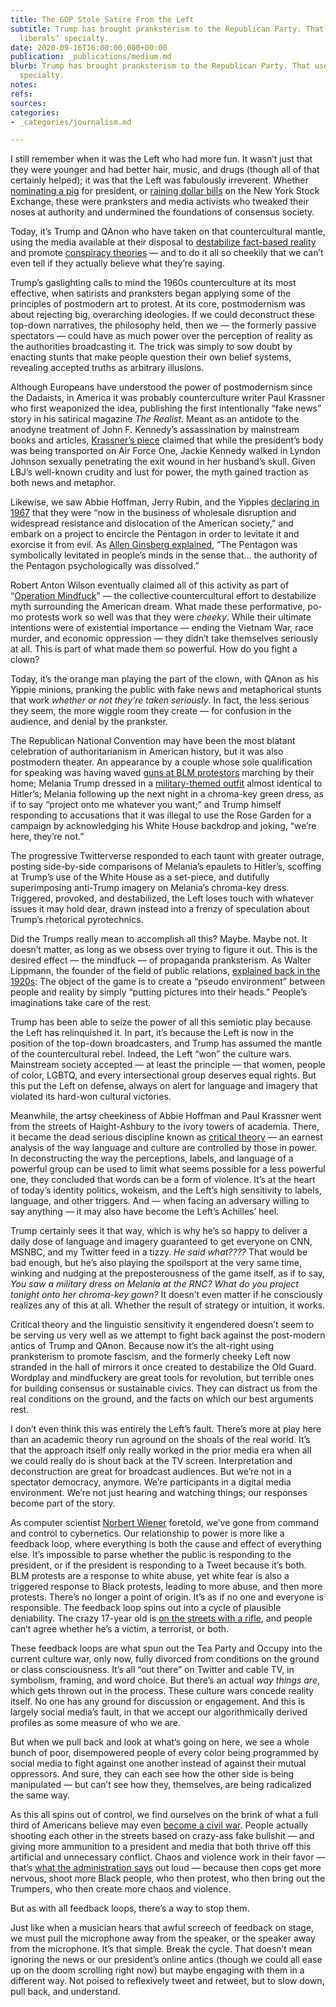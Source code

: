 ```yaml
---
title: The GOP Stole Satire From the Left
subtitle: Trump has brought pranksterism to the Republican Party. That used to be
  liberals’ specialty.
date: 2020-09-16T16:00:00.000+00:00
publication: _publications/medium.md
blurb: Trump has brought pranksterism to the Republican Party. That used to be liberals’
  specialty.
notes: 
refs: 
sources: 
categories:
- _categories/journalism.md

---
```

I still remember when it was the Left who had more fun. It wasn’t just that they were younger and had better hair, music, and drugs (though all of that certainly helped); it was that the Left was fabulously irreverent. Whether [nominating a pig](https://en.wikipedia.org/wiki/Pigasus_(politics)) for president, or [raining dollar bills](https://www.thenation.com/article/archive/it-was-50-years-ago-today-abbie-hoffman-threw-money-at-the-new-york-stock-exchange/) on the New York Stock Exchange, these were pranksters and media activists who tweaked their noses at authority and undermined the foundations of consensus society.

Today, it’s Trump and QAnon who have taken on that countercultural mantle, using the media available at their disposal to [destabilize fact-based reality](https://www.theatlantic.com/ideas/archive/2019/06/donald-trumps-sinister-assault-truth/591925/) and promote [conspiracy theories](https://www.washingtonpost.com/opinions/2020/08/24/trumps-ugly-new-conspiracy-theory-only-underscores-his-weakness/) — and to do it all so cheekily that we can’t even tell if they actually believe what they’re saying.

Trump’s gaslighting calls to mind the 1960s counterculture at its most effective, when satirists and pranksters began applying some of the principles of postmodern art to protest. At its core, postmodernism was about rejecting big, overarching ideologies. If we could deconstruct these top-down narratives, the philosophy held, then we — the formerly passive spectators — could have as much power over the perception of reality as the authorities broadcasting it. The trick was simply to sow doubt by enacting stunts that make people question their own belief systems, revealing accepted truths as arbitrary illusions.

Although Europeans have understood the power of postmodernism since the Dadaists, in America it was probably counterculture writer Paul Krassner who first weaponized the idea, publishing the first intentionally “fake news” story in his satirical magazine _The Realist_. Meant as an antidote to the anodyne treatment of John F. Kennedy’s assassination by mainstream books and articles, [Krassner’s piece](http://www.ep.tc/realist/74/) claimed that while the president’s body was being transported on Air Force One, Jackie Kennedy walked in Lyndon Johnson sexually penetrating the exit wound in her husband’s skull. Given LBJ’s well-known crudity and lust for power, the myth gained traction as both news and metaphor.

Likewise, we saw Abbie Hoffman, Jerry Rubin, and the Yippies [declaring in 1967](https://www.smithsonianmag.com/smithsonian-institution/how-rag-tag-group-acid-dropping-activists-tried-levitate-pentagon-180965338/) that they were “now in the business of wholesale disruption and widespread resistance and dislocation of the American society,” and embark on a project to encircle the Pentagon in order to levitate it and exorcise it from evil. As [Allen Ginsberg explained](https://www.smithsonianmag.com/smithsonian-institution/how-rag-tag-group-acid-dropping-activists-tried-levitate-pentagon-180965338/), “The Pentagon was symbolically levitated in people’s minds in the sense that… the authority of the Pentagon psychologically was dissolved.”

Robert Anton Wilson eventually claimed all of this activity as part of “[Operation Mindfuck](https://medium.com/team-human/operation-mindfuck-2-0-358f9d237174)” — the collective countercultural effort to destabilize myth surrounding the American dream. What made these performative, po-mo protests work so well was that they were _cheeky_. While their ultimate intentions were of existential importance — ending the Vietnam War, race murder, and economic oppression — they didn’t take themselves seriously at all. This is part of what made them so powerful. How do you fight a clown?

Today, it’s the orange man playing the part of the clown, with QAnon as his Yippie minions, pranking the public with fake news and metaphorical stunts that work _whether or not they’re taken seriously_. In fact, the less serious they seem, the more wiggle room they create — for confusion in the audience, and denial by the prankster.

The Republican National Convention may have been the most blatant celebration of authoritarianism in American history, but it was also postmodern theater. An appearance by a couple whose sole qualification for speaking was having waved [guns at BLM protestors](https://www.stltoday.com/news/local/metro/the-st-louis-couple-charged-with-waving-guns-at-protesters-have-a-long-history-of/article_281d9989-373e-53c3-abcb-ecd0225dd287.html) marching by their home; Melania Trump dressed in a [military-themed outfit](https://gen.medium.com/republican-women-were-ready-for-war-on-night-two-of-the-rnc-699d53e6bd64) almost identical to Hitler’s; Melania following up the next night in a chroma-key green dress, as if to say “project onto me whatever you want;” and Trump himself responding to accusations that it was illegal to use the Rose Garden for a campaign by acknowledging his White House backdrop and joking, “we’re here, they’re not.”

The progressive Twitterverse responded to each taunt with greater outrage, posting side-by-side comparisons of Melania’s epaulets to Hitler’s, scoffing at Trump’s use of the White House as a set-piece, and dutifully superimposing anti-Trump imagery on Melania’s chroma-key dress. Triggered, provoked, and destabilized, the Left loses touch with whatever issues it may hold dear, drawn instead into a frenzy of speculation about Trump’s rhetorical pyrotechnics.

Did the Trumps really mean to accomplish all this? Maybe. Maybe not. It doesn’t matter, as long as we obsess over trying to figure it out. This is the desired effect — the mindfuck — of propaganda pranksterism. As Walter Lippmann, the founder of the field of public relations, [explained back in the 1920s](https://en.wikipedia.org/wiki/Public_Opinion_(book)): The object of the game is to create a “pseudo environment” between people and reality by simply “putting pictures into their heads.” People’s imaginations take care of the rest.

Trump has been able to seize the power of all this semiotic play because the Left has relinquished it. In part, it’s because the Left is now in the position of the top-down broadcasters, and Trump has assumed the mantle of the countercultural rebel. Indeed, the Left “won” the culture wars. Mainstream society accepted — at least the principle — that women, people of color, LGBTQ, and every intersectional group deserves equal rights. But this put the Left on defense, always on alert for language and imagery that violated its hard-won cultural victories.

Meanwhile, the artsy cheekiness of Abbie Hoffman and Paul Krassner went from the streets of Haight-Ashbury to the ivory towers of academia. There, it became the dead serious discipline known as [critical theory](https://areomagazine.com/2020/06/09/intersectionality-an-excerpt-from-cynical-theories/) — an earnest analysis of the way language and culture are controlled by those in power. In deconstructing the way the perceptions, labels, and language of a powerful group can be used to limit what seems possible for a less powerful one, they concluded that words can be a form of violence. It’s at the heart of today’s identity politics, wokeism, and the Left’s high sensitivity to labels, language, and other triggers. And — when facing an adversary willing to say anything — it may also have become the Left’s Achilles’ heel.

Trump certainly sees it that way, which is why he’s so happy to deliver a daily dose of language and imagery guaranteed to get everyone on CNN, MSNBC, and my Twitter feed in a tizzy. _He said what????_ That would be bad enough, but he’s also playing the spoilsport at the very same time, winking and nudging at the preposterousness of the game itself, as if to say, _You saw a military dress on Melania at the RNC? What do you project tonight onto her chroma-key gown?_ It doesn’t even matter if he consciously realizes any of this at all. Whether the result of strategy or intuition, it works.

Critical theory and the linguistic sensitivity it engendered doesn’t seem to be serving us very well as we attempt to fight back against the post-modern antics of Trump and QAnon. Because now it’s the alt-right using pranksterism to promote fascism, and the formerly cheeky Left now stranded in the hall of mirrors it once created to destabilize the Old Guard. Wordplay and mindfuckery are great tools for revolution, but terrible ones for building consensus or sustainable civics. They can distract us from the real conditions on the ground, and the facts on which our best arguments rest.

I don’t even think this was entirely the Left’s fault. There’s more at play here than an academic theory run aground on the shoals of the real world. It’s that the approach itself only really worked in the prior media era when all we could really do is shout back at the TV screen. Interpretation and deconstruction are great for broadcast audiences. But we’re not in a spectator democracy, anymore. We’re participants in a digital media environment. We’re not just hearing and watching things; our responses become part of the story.

As computer scientist [Norbert Wiener](https://en.wikipedia.org/wiki/Cybernetics:_Or_Control_and_Communication_in_the_Animal_and_the_Machine) foretold, we’ve gone from command and control to cybernetics. Our relationship to power is more like a feedback loop, where everything is both the cause and effect of everything else. It’s impossible to parse whether the public is responding to the president, or if the president is responding to a Tweet because it’s both. BLM protests are a response to white abuse, yet white fear is also a triggered response to Black protests, leading to more abuse, and then more protests. There’s no longer a point of origin. It’s as if no one and everyone is responsible. The feedback loop spins out into a cycle of plausible deniability. The crazy 17-year old is [on the streets with a rifle](https://www.cnn.com/2020/08/27/us/kenosha-wisconsin-shooting-suspect/index.html), and people can’t agree whether he’s a victim, a terrorist, or both.

These feedback loops are what spun out the Tea Party and Occupy into the current culture war, only now, fully divorced from conditions on the ground or class consciousness. It’s all “out there” on Twitter and cable TV, in symbolism, framing, and word choice. But there’s an actual _way things are_, which gets thrown out in the process. These culture wars concede reality itself. No one has any ground for discussion or engagement. And this is largely social media’s fault, in that we accept our algorithmically derived profiles as some measure of who we are.

But when we pull back and look at what’s going on here, we see a whole bunch of poor, disempowered people of every color being programmed by social media to fight against one another instead of against their mutual oppressors. And sure, they can each see how the other side is being manipulated — but can’t see how they, themselves, are being radicalized the same way.

As this all spins out of control, we find ourselves on the brink of what a full third of Americans believe may even [become a civil war](https://www.usatoday.com/story/news/politics/onpolitics/2018/06/27/civil-war-likely-voters-say-rasmussen-poll/740731002/). People actually shooting each other in the streets based on crazy-ass fake bullshit — and giving more ammunition to a president and media that both thrive off this artificial and unnecessary conflict. Chaos and violence work in their favor — that’s [what the administration says](https://www.marketwatch.com/story/kellyanne-conway-says-the-quiet-part-out-loud-chaos-and-violence-will-get-trump-reelected-11598550026) out loud — because then cops get more nervous, shoot more Black people, who then protest, who then bring out the Trumpers, who then create more chaos and violence.

But as with all feedback loops, there’s a way to stop them.

Just like when a musician hears that awful screech of feedback on stage, we must pull the microphone away from the speaker, or the speaker away from the microphone. It’s that simple. Break the cycle. That doesn’t mean ignoring the news or our president’s online antics (though we could all ease up on the doom scrolling right now) but maybe engaging with them in a different way. Not poised to reflexively tweet and retweet, but to slow down, pull back, and understand.